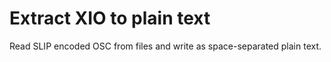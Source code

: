 # Extract XIO to plain text

Read SLIP encoded OSC from files and write as space-separated plain
text.
